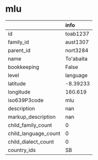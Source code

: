 # mlu
|                      | info      |
|:---------------------|:----------|
| id                   | toab1237  |
| family_id            | aust1307  |
| parent_id            | nort3284  |
| name                 | To'abaita |
| bookkeeping          | False     |
| level                | language  |
| latitude             | -8.39233  |
| longitude            | 160.619   |
| iso639P3code         | mlu       |
| description          | nan       |
| markup_description   | nan       |
| child_family_count   | 0         |
| child_language_count | 0         |
| child_dialect_count  | 0         |
| country_ids          | SB        |